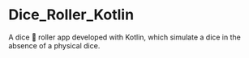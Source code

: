 # Dice_Roller_Kotlin

A dice 🎲 roller app developed with Kotlin, which simulate a dice in the absence of a physical dice.
